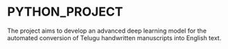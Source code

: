 # PYTHON_PROJECT
 The project aims to develop an advanced deep learning model for the automated conversion of Telugu handwritten manuscripts into English text.
